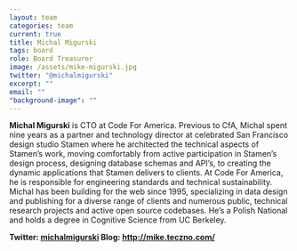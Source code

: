 ```yaml
---
layout: team
categories: team
current: true
title: Michal Migurski
tags: board
role: Board Treasurer
image: /assets/mike-migurski.jpg
twitter: "@michalmigurski"
excerpt: ""
email: ""
"background-image": ""
---
```



**Michal Migurski** is CTO at Code For America. Previous to CfA, Michal spent nine years as a partner and technology director at celebrated San Francisco design studio Stamen where he architected the technical aspects of Stamen’s work, moving comfortably from active participation in Stamen’s design process, designing database schemas and API’s, to creating the dynamic applications that Stamen delivers to clients. At Code For America, he is responsible for engineering standards and technical sustainability. Michal has been building for the web since 1995, specializing in data design and publishing for a diverse range of clients and numerous public, technical research projects and active open source codebases. He’s a Polish National and holds a degree in Cognitive Science from UC Berkeley.

**Twitter: [michalmigurski](https://twitter.com/michalmigurski) Blog: http://mike.teczno.com/**
